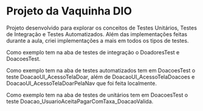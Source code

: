 # Projeto da Vaquinha DIO

Projeto desenvolvido para explorar os conceitos de Testes Unitários, Testes de Integração e Testes Automatizados.
Além das implementações feitas durante a aula, criei implementações a mais em todos os tipos de testes.

Como exemplo tem na aba de testes de integração o DoadoresTest e DoacoesTest.

Como exemplo tem na aba de testes automatizados tem em DoacoesTest o teste DoacaoUI_AcessoTelaDoar, além de DoacaoUI_AcessoTelaDoacoes e DoacaoUI_AcessoTelaDoarPelaNav que foi feita localmente.

Como exemplo tem na aba de testes de unitários tem em DoacoesTest o teste Doacao_UsuarioAceitaPagarComTaxa_DoacaoValida.
